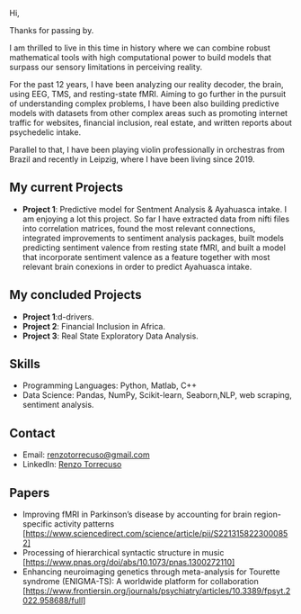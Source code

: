 Hi, 

Thanks for passing by.

I am thrilled to live in this time in history where we can combine robust mathematical tools with high computational power to build models that surpass our sensory limitations in perceiving reality.

For the past 12 years, I have been analyzing our reality decoder, the brain, using EEG, TMS, and resting-state fMRI.
Aiming to go further in the pursuit of understanding complex problems, I have been also building predictive models with datasets from other complex areas such as promoting internet traffic for websites, financial inclusion, real estate, and written reports about psychedelic intake.

Parallel to that, I have been playing violin professionally in orchestras from Brazil and recently in Leipzig, where I have been living since 2019.


## My current Projects
- **Project 1**: Predictive model for Sentment Analysis & Ayahuasca intake.
   I am enjoying a lot this project. So far I have extracted data from nifti files into correlation matrices, found the most relevant connections, integrated improvements to sentiment analysis packages, built models predicting sentiment valence from resting state fMRI, and built a model that incorporate sentiment valence as a feature together with most relevant brain conexions in order to predict Ayahuasca intake.


## My concluded Projects
- **Project 1**:d-drivers.
- **Project 2**: Financial Inclusion in Africa.
- **Project 3**: Real State Exploratory Data Analysis.
  
  
## Skills
- Programming Languages: Python, Matlab, C++
- Data Science: Pandas, NumPy, Scikit-learn, Seaborn,NLP, web scraping, sentiment analysis.

## Contact
- Email: renzotorrecuso@gmail.com
- LinkedIn: [Renzo Torrecuso](https://www.linkedin.com/in/renzo-torrecuso-6a810514a/)

## Papers
- Improving fMRI in Parkinson’s disease by accounting for brain region-specific activity patterns [https://www.sciencedirect.com/science/article/pii/S2213158223000852]
- Processing of hierarchical syntactic structure in music [https://www.pnas.org/doi/abs/10.1073/pnas.1300272110]
- Enhancing neuroimaging genetics through meta-analysis for Tourette syndrome (ENIGMA-TS): A worldwide platform for collaboration [https://www.frontiersin.org/journals/psychiatry/articles/10.3389/fpsyt.2022.958688/full]
